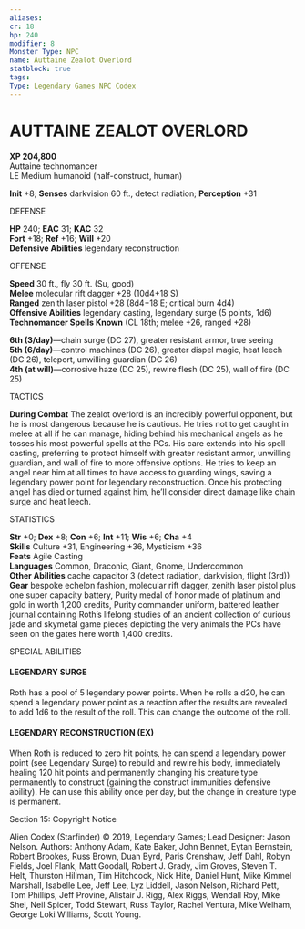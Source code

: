 ```yaml
---
aliases: 
cr: 18
hp: 240
modifier: 8
Monster Type: NPC
name: Auttaine Zealot Overlord
statblock: true
tags: 
Type: Legendary Games NPC Codex
---
```

# AUTTAINE ZEALOT OVERLORD
**XP 204,800**  
Auttaine technomancer  
LE Medium humanoid (half-construct, human)

**Init** +8; **Senses** darkvision 60 ft., detect radiation; **Perception** +31

DEFENSE

**HP** 240; **EAC** 31; **KAC** 32  
**Fort** +18; **Ref** +16; **Will** +20  
**Defensive Abilities** legendary reconstruction

OFFENSE

**Speed** 30 ft., fly 30 ft. (Su, good)  
**Melee** molecular rift dagger +28 (10d4+18 S)  
**Ranged** zenith laser pistol +28 (8d4+18 E; critical burn 4d4)  
**Offensive Abilities** legendary casting, legendary surge (5 points, 1d6)  
**Technomancer Spells Known** (CL 18th; melee +26, ranged +28)

**6th (3/day)**—chain surge (DC 27), greater resistant armor, true seeing  
**5th (6/day)**—control machines (DC 26), greater dispel magic, heat leech (DC 26), teleport, unwilling guardian (DC 26)  
**4th (at will)**—corrosive haze (DC 25), rewire flesh (DC 25), wall of fire (DC 25)

TACTICS

**During Combat** The zealot overlord is an incredibly powerful opponent, but he is most dangerous because he is cautious. He tries not to get caught in melee at all if he can manage, hiding behind his mechanical angels as he tosses his most powerful spells at the PCs. His care extends into his spell casting, preferring to protect himself with greater resistant armor, unwilling guardian, and wall of fire to more offensive options. He tries to keep an angel near him at all times to have access to guarding wings, saving a legendary power point for legendary reconstruction. Once his protecting angel has died or turned against him, he’ll consider direct damage like chain surge and heat leech.

STATISTICS

**Str** +0; **Dex** +8; **Con** +6; **Int** +11; **Wis** +6; **Cha** +4  
**Skills** Culture +31, Engineering +36, Mysticism +36  
**Feats** Agile Casting  
**Languages** Common, Draconic, Giant, Gnome, Undercommon  
**Other Abilities** cache capacitor 3 (detect radiation, darkvision, flight (3rd))  
**Gear** bespoke echelon fashion, molecular rift dagger, zenith laser pistol plus one super capacity battery, Purity medal of honor made of platinum and gold in worth 1,200 credits, Purity commander uniform, battered leather journal containing Roth’s lifelong studies of an ancient collection of curious jade and skymetal game pieces depicting the very animals the PCs have seen on the gates here worth 1,400 credits.

SPECIAL ABILITIES

#### LEGENDARY SURGE

Roth has a pool of 5 legendary power points. When he rolls a d20, he can spend a legendary power point as a reaction after the results are revealed to add 1d6 to the result of the roll. This can change the outcome of the roll.

#### LEGENDARY RECONSTRUCTION (EX)

When Roth is reduced to zero hit points, he can spend a legendary power point (see Legendary Surge) to rebuild and rewire his body, immediately healing 120 hit points and permanently changing his creature type permanently to construct (gaining the construct immunities defensive ability). He can use this ability once per day, but the change in creature type is permanent.

Section 15: Copyright Notice

Alien Codex (Starfinder) © 2019, Legendary Games; Lead Designer: Jason Nelson. Authors: Anthony Adam, Kate Baker, John Bennet, Eytan Bernstein, Robert Brookes, Russ Brown, Duan Byrd, Paris Crenshaw, Jeff Dahl, Robyn Fields, Joel Flank, Matt Goodall, Robert J. Grady, Jim Groves, Steven T. Helt, Thurston Hillman, Tim Hitchcock, Nick Hite, Daniel Hunt, Mike Kimmel Marshall, Isabelle Lee, Jeff Lee, Lyz Liddell, Jason Nelson, Richard Pett, Tom Phillips, Jeff Provine, Alistair J. Rigg, Alex Riggs, Wendall Roy, Mike Shel, Neil Spicer, Todd Stewart, Russ Taylor, Rachel Ventura, Mike Welham, George Loki Williams, Scott Young.
